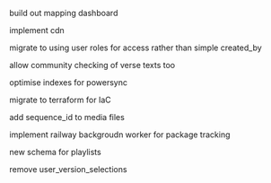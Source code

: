 build out mapping dashboard

implement cdn

migrate to using user roles for access rather than simple created_by

allow community checking of verse texts too

optimise indexes for powersync

migrate to terraform for IaC

add sequence_id to media files

implement railway backgroudn worker for package tracking

new schema for playlists

remove user_version_selections

